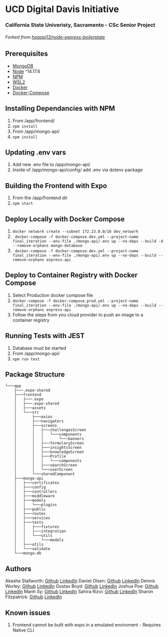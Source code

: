 # UCD Digital Davis Initiative 
### California State Univeristy, Sacramento - CSc Senior Project
###### Forked from [hagopj13/node-express-boilerplate](https://github.com/hagopj13/node-express-boilerplate)

## Prerequisites
- [MongoDB](https://gist.github.com/nrollr/9f523ae17ecdbb50311980503409aeb3)
- [Node](https://nodejs.org/en/download/) ^14.17.6
- [NPM](https://nodejs.org/en/download/package-manager/)
- [WSL2](https://docs.microsoft.com/en-us/windows/wsl/install)
- [Docker](https://www.docker.com/products/docker-desktop)
- [Docker-Compose](https://docs.docker.com/compose/install/)


## Installing Dependancies with NPM
1. From /app/frontend/
2. ```npm install ```
3. From /app/mongo-api/
4. ``` npm install ```

## Updating .env vars 
1. Add new .env file to /app/mongo-api/
2. Inside of /app/mongo-api/config/ add .env via dotenv package

## Building the Frontend with Expo
1. From the /app/frontend dir
2. ``` npm start ```

## Deploy Locally with Docker Compose
1. ``` docker network create --subnet 172.23.0.0/16 dev_network ```
2. ``` docker-compose -f docker-compose.dev.yml --project-name final_iteration --env-file ./mongo-api/.env up --no-deps --build -d --remove-orphans mongo-database```
3. ``` docker-compose -f docker-compose.dev.yml --project-name final_iteration --env-file ./mongo-api/.env up --no-deps --build --remove-orphans express-api```

## Deploy to Container Registry with Docker Compose 
1. Select Production docker compose file
2. ```docker-compose -f docker-compose.prod.yml --project-name final_iteration --env-file ./mongo-api/.env up --no-deps --build --remove-orphans express-api```
3. Follow the steps from you cloud provider to push an image to a container registry

## Running Tests with JEST
1. Database must be started
2. From  /app/mongo-api/
3. ``` npm run test ```


## Package Structure
```
└───app
    ├───.expo-shared
    ├───frontend
    │   ├───.expo
    │   ├───.expo-shared
    │   ├───assets
    │   └───src
    │       ├───axios
    │       ├───navigators
    │       ├───screens
    │       │   ├───challengesScreen
    │       │   │   └───components
    │       │   │       └───banners
    │       │   ├───formularyScreen
    │       │   ├───insightsScreen
    │       │   ├───knowledgeScreen
    │       │   ├───Profile
    │       │   │   └───components
    │       │   ├───searchScreen
    │       │   └───userScreen
    │       └───sharedComponent
    ├───mongo-api
    │   ├───certificates
    │   ├───config
    │   ├───controllers
    │   ├───middleware
    │   ├───models
    │   │   └───plugins
    │   ├───public
    │   ├───routes
    │   ├───services
    │   ├───tests
    │   │   ├───fixtures
    │   │   ├───integration
    │   │   └───utils
    │   │       └───models
    │   ├───utils
    │   └───validate
    └───mongo-db
```
## Authors
Akasha Stallworth: [Github](https://github.com/akxsha) [LinkedIn](https://www.linkedin.com/in/akasha-stallworth-75a458160/)
Daniel Olsen: [Github](https://github.com/BotOlsen) [LinkedIn](https://www.linkedin.com/in/olsend/)
Dennis Worley: [Github](https://github.com/dennisw95) [LinkedIn](https://www.linkedin.com/in/dennis-worley-jr-4ab98b187/)
Gustav Boyd: [Github](https://github.com/gustavboyd) [LinkedIn](https://www.linkedin.com/in/gustav-boyd/)
Joshua Poe: [Github](https://github.com/icarus44-zer0) [LinkedIn](https://www.linkedin.com/in/joshua-poe/)
Manh Sy: [Github](https://github.com/Manhsy) [LinkedIn](https://www.linkedin.com/in/manh-sy/)
Sahira Rizvi: [Github](https://github.com/sahirar) [LinkedIn](https://www.linkedin.com/in/sahira-rizvi/)
Sharon Fitzpatrick: [Github](https://github.com/2320sharon) [LinkedIn](https://www.linkedin.com/in/sharon-fitzpatrick-9088b31b3)

## Known issues
1. Frontend cannot be built with expo in a emulated enviroment - Requires Native CLI

